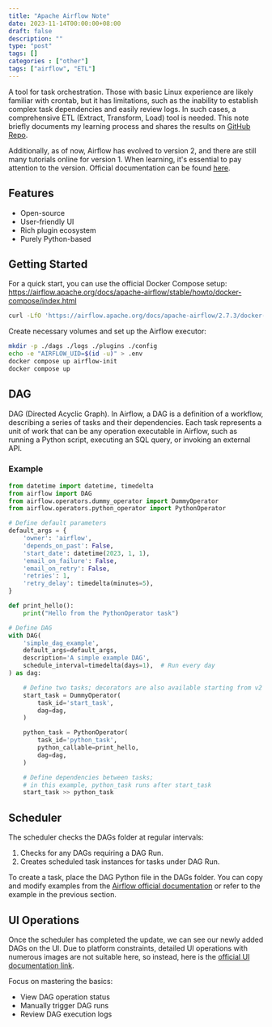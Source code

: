```yaml
---
title: "Apache Airflow Note"
date: 2023-11-14T00:00:00+08:00
draft: false
description: ""
type: "post"
tags: []
categories : ["other"]
tags: ["airflow", "ETL"]
---
```


A tool for task orchestration. Those with basic Linux experience are likely familiar with crontab, but it has limitations, such as the inability to establish complex task dependencies and easily review logs. In such cases, a comprehensive ETL (Extract, Transform, Load) tool is needed. This note briefly documents my learning process and shares the results on [GitHub Repo](https://github.com/shawn1251/StockFlow).

Additionally, as of now, Airflow has evolved to version 2, and there are still many tutorials online for version 1. When learning, it's essential to pay attention to the version. Official documentation can be found [here](https://airflow.apache.org/blog/airflow-two-point-oh-is-here/).

## Features
* Open-source
* User-friendly UI
* Rich plugin ecosystem
* Purely Python-based

## Getting Started

For a quick start, you can use the official Docker Compose setup:
https://airflow.apache.org/docs/apache-airflow/stable/howto/docker-compose/index.html

```bash
curl -LfO 'https://airflow.apache.org/docs/apache-airflow/2.7.3/docker-compose.yaml'
```
Create necessary volumes and set up the Airflow executor:

```bash
mkdir -p ./dags ./logs ./plugins ./config
echo -e "AIRFLOW_UID=$(id -u)" > .env
docker compose up airflow-init
docker compose up
```

## DAG
DAG (Directed Acyclic Graph). In Airflow, a DAG is a definition of a workflow, describing a series of tasks and their dependencies. Each task represents a unit of work that can be any operation executable in Airflow, such as running a Python script, executing an SQL query, or invoking an external API.

### Example
```python
from datetime import datetime, timedelta
from airflow import DAG
from airflow.operators.dummy_operator import DummyOperator
from airflow.operators.python_operator import PythonOperator

# Define default parameters
default_args = {
    'owner': 'airflow',
    'depends_on_past': False,
    'start_date': datetime(2023, 1, 1),
    'email_on_failure': False,
    'email_on_retry': False,
    'retries': 1,
    'retry_delay': timedelta(minutes=5),
}

def print_hello():
    print("Hello from the PythonOperator task")

# Define DAG
with DAG(
    'simple_dag_example',
    default_args=default_args,
    description='A simple example DAG',
    schedule_interval=timedelta(days=1),  # Run every day
) as dag:

    # Define two tasks; decorators are also available starting from v2
    start_task = DummyOperator(
        task_id='start_task',
        dag=dag,
    )

    python_task = PythonOperator(
        task_id='python_task',
        python_callable=print_hello,
        dag=dag,
    )

    # Define dependencies between tasks; 
    # in this example, python_task runs after start_task
    start_task >> python_task
```

## Scheduler
The scheduler checks the DAGs folder at regular intervals:

1. Checks for any DAGs requiring a DAG Run.
2. Creates scheduled task instances for tasks under DAG Run.

To create a task, place the DAG Python file in the DAGs folder. You can copy and modify examples from the [Airflow official documentation](https://airflow.apache.org/docs/apache-airflow/2.0.0/tutorial.html) or refer to the example in the previous section.

## UI Operations
Once the scheduler has completed the update, we can see our newly added DAGs on the UI. Due to platform constraints, detailed UI operations with numerous images are not suitable here, so instead, here is the [official UI documentation link](https://airflow.apache.org/docs/apache-airflow/stable/ui.html).

Focus on mastering the basics:
* View DAG operation status
* Manually trigger DAG runs
* Review DAG execution logs

